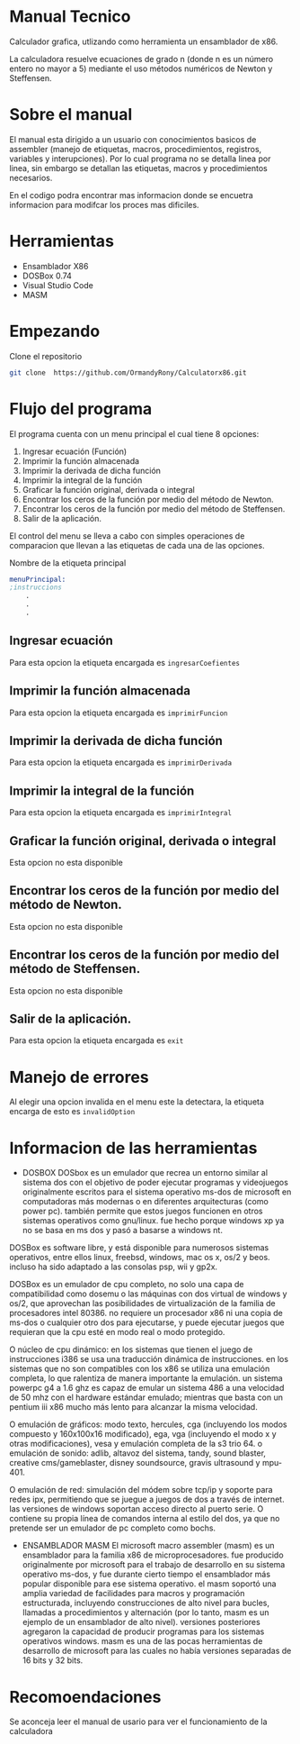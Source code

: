 # Manual Tecnico

Calculador grafica, utlizando como herramienta un ensamblador de x86.

La calculadora resuelve ecuaciones de grado n (donde n es un número entero no mayor a 5)
mediante el uso métodos numéricos de Newton y Steffensen.

# Sobre el manual

El manual esta dirigido a un usuario con conocimientos basicos de assembler (manejo de etiquetas, macros, procedimientos, registros, variables y interupciones). Por lo cual programa no se detalla linea por linea, sin embargo se detallan las etiquetas, macros y procedimientos necesarios. 

En el codigo podra encontrar mas informacion donde se encuetra informacion para modifcar los proces mas dificiles.

# Herramientas

- Ensamblador X86
- DOSBox 0.74
- Visual Studio Code
- MASM

# Empezando

Clone el repositorio

```bash
git clone  https://github.com/OrmandyRony/Calculatorx86.git
```

# Flujo del programa

El programa cuenta con un menu principal el cual tiene 8 opciones:

1. Ingresar ecuación (Función)
2. Imprimir la función almacenada
3. Imprimir la derivada de dicha función
4. Imprimir la integral de la función
5. Graficar la función original, derivada o integral
6. Encontrar los ceros de la función por medio del método de Newton.
7. Encontrar los ceros de la función por medio del método de Steffensen.
8. Salir de la aplicación.

El control del menu se lleva a cabo con simples operaciones de comparacion que llevan a las etiquetas de cada una de las opciones.

Nombre de la etiqueta principal

```nasm
menuPrincipal:
;instruccions
	.
	.
	.
```

## Ingresar ecuación

Para esta opcion la etiqueta encargada es `ingresarCoefientes`

## Imprimir la función almacenada

Para esta opcion la etiqueta encargada es `imprimirFuncion`

## Imprimir la derivada de dicha función

Para esta opcion la etiqueta encargada es `imprimirDerivada`

## Imprimir la integral de la función

Para esta opcion la etiqueta encargada es `imprimirIntegral`

## Graficar la función original, derivada o integral

Esta opcion no esta disponible

## Encontrar los ceros de la función por medio del método de Newton.

Esta opcion no esta disponible

## Encontrar los ceros de la función por medio del método de Steffensen.

Esta opcion no esta disponible

## Salir de la aplicación.

Para esta opcion la etiqueta encargada es `exit`

# Manejo de errores

Al elegir una opcion invalida en el menu este la detectara, la etiqueta encarga de esto es `invalidOption`

# Informacion de las herramientas
- DOSBOX
DOSbox es un emulador que recrea un entorno similar al sistema dos con el 
objetivo de poder ejecutar programas y videojuegos originalmente escritos para el 
sistema operativo ms-dos de microsoft en computadoras más modernas o en 
diferentes arquitecturas (como power pc). también permite que estos juegos 
funcionen en otros sistemas operativos como gnu/linux. fue hecho porque 
windows xp ya no se basa en ms dos y pasó a basarse a windows nt.

DOSBox es software libre, y está disponible para numerosos sistemas operativos, 
entre ellos linux, freebsd, windows, mac os x, os/2 y beos. incluso ha sido adaptado 
a las consolas psp, wii y gp2x. 


DOSBox es un emulador de cpu completo, no solo una capa de compatibilidad 
como dosemu o las máquinas con dos virtual de windows y os/2, que aprovechan 
las posibilidades de virtualización de la familia de procesadores intel 80386. no 
requiere un procesador x86 ni una copia de ms-dos o cualquier otro dos para 
ejecutarse, y puede ejecutar juegos que requieran que la cpu esté en modo real o 
modo protegido. 

O núcleo de cpu dinámico: en los sistemas que tienen el juego de instrucciones i386 
se usa una traducción dinámica de instrucciones. en los sistemas que no son 
compatibles con los x86 se utiliza una emulación completa, lo que ralentiza de 
manera importante la emulación. un sistema powerpc g4 a 1.6 ghz es capaz de 
emular un sistema 486 a una velocidad de 50 mhz con el hardware estándar 
emulado; mientras que basta con un pentium iii x86 mucho más lento para alcanzar 
la misma velocidad. 

O emulación de gráficos: modo texto, hercules, cga (incluyendo los modos 
compuesto y 160x100x16 modificado), ega, vga (incluyendo el modo x y otras 
modificaciones), vesa y emulación completa de la s3 trio 64. o emulación de sonido: 
adlib, altavoz del sistema, tandy, sound blaster, creative cms/gameblaster, disney 
soundsource, gravis ultrasound y mpu-401. 

O emulación de red: simulación del módem sobre tcp/ip y soporte para redes ipx, 
permitiendo que se juegue a juegos de dos a través de internet. las versiones de 
windows soportan acceso directo al puerto serie. 
O contiene su propia línea de comandos interna al estilo del dos, ya que no pretende 
ser un emulador de pc completo como bochs. 

- ENSAMBLADOR MASM
El microsoft macro assembler (masm) es un ensamblador para la familia x86 de 
microprocesadores. fue producido originalmente por microsoft para el trabajo de 
desarrollo en su sistema operativo ms-dos, y fue durante cierto tiempo el 
ensamblador más popular disponible para ese sistema operativo. el masm soportó 
una amplia variedad de facilidades para macros y programación estructurada, 
incluyendo construcciones de alto nivel para bucles, llamadas a procedimientos y 
alternación (por lo tanto, masm es un ejemplo de un ensamblador de alto nivel). 
versiones posteriores agregaron la capacidad de producir programas para los 
sistemas operativos windows. masm es una de las pocas herramientas de 
desarrollo de microsoft para las cuales no había versiones separadas de 16 bits y 32 
bits.


# Recomoendaciones

Se aconceja leer el manual de usario para ver el funcionamiento de la calculadora
